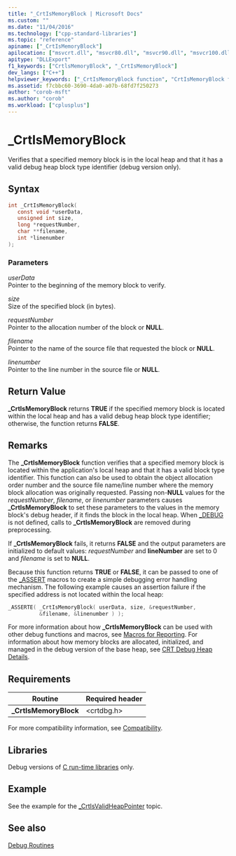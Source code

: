 ```yaml
---
title: "_CrtIsMemoryBlock | Microsoft Docs"
ms.custom: ""
ms.date: "11/04/2016"
ms.technology: ["cpp-standard-libraries"]
ms.topic: "reference"
apiname: ["_CrtIsMemoryBlock"]
apilocation: ["msvcrt.dll", "msvcr80.dll", "msvcr90.dll", "msvcr100.dll", "msvcr100_clr0400.dll", "msvcr110.dll", "msvcr110_clr0400.dll", "msvcr120.dll", "msvcr120_clr0400.dll", "ucrtbase.dll"]
apitype: "DLLExport"
f1_keywords: ["CrtlsMemoryBlock", "_CrtIsMemoryBlock"]
dev_langs: ["C++"]
helpviewer_keywords: ["_CrtIsMemoryBlock function", "CrtIsMemoryBlock function"]
ms.assetid: f7cbbc60-3690-4da0-a07b-68fd7f250273
author: "corob-msft"
ms.author: "corob"
ms.workload: ["cplusplus"]
---
```

# _CrtIsMemoryBlock

Verifies that a specified memory block is in the local heap and that it has a valid debug heap block type identifier (debug version only).

## Syntax

```C
int _CrtIsMemoryBlock(
   const void *userData,
   unsigned int size,
   long *requestNumber,
   char **filename,
   int *linenumber
);
```

### Parameters

*userData*<br/>
Pointer to the beginning of the memory block to verify.

*size*<br/>
Size of the specified block (in bytes).

*requestNumber*<br/>
Pointer to the allocation number of the block or **NULL**.

*filename*<br/>
Pointer to the name of the source file that requested the block or **NULL**.

*linenumber*<br/>
Pointer to the line number in the source file or **NULL**.

## Return Value

**_CrtIsMemoryBlock** returns **TRUE** if the specified memory block is located within the local heap and has a valid debug heap block type identifier; otherwise, the function returns **FALSE**.

## Remarks

The **_CrtIsMemoryBlock** function verifies that a specified memory block is located within the application's local heap and that it has a valid block type identifier. This function can also be used to obtain the object allocation order number and the source file name/line number where the memory block allocation was originally requested. Passing non-**NULL** values for the *requestNumber*, *filename*, or *linenumber* parameters causes **_CrtIsMemoryBlock** to set these parameters to the values in the memory block's debug header, if it finds the block in the local heap. When [_DEBUG](../../c-runtime-library/debug.md) is not defined, calls to **_CrtIsMemoryBlock** are removed during preprocessing.

If **_CrtIsMemoryBlock** fails, it returns **FALSE** and the output parameters are initialized to default values: *requestNumber* and **lineNumber** are set to 0 and *filename* is set to **NULL**.

Because this function returns **TRUE** or **FALSE**, it can be passed to one of the [_ASSERT](assert-asserte-assert-expr-macros.md) macros to create a simple debugging error handling mechanism. The following example causes an assertion failure if the specified address is not located within the local heap:

```C
_ASSERTE( _CrtIsMemoryBlock( userData, size, &requestNumber,
          &filename, &linenumber ) );
```

For more information about how **_CrtIsMemoryBlock** can be used with other debug functions and macros, see [Macros for Reporting](/visualstudio/debugger/macros-for-reporting). For information about how memory blocks are allocated, initialized, and managed in the debug version of the base heap, see [CRT Debug Heap Details](/visualstudio/debugger/crt-debug-heap-details).

## Requirements

|Routine|Required header|
|-------------|---------------------|
|**_CrtIsMemoryBlock**|\<crtdbg.h>|

For more compatibility information, see [Compatibility](../../c-runtime-library/compatibility.md).

## Libraries

Debug versions of [C run-time libraries](../../c-runtime-library/crt-library-features.md) only.

## Example

See the example for the [_CrtIsValidHeapPointer](crtisvalidheappointer.md) topic.

## See also

[Debug Routines](../../c-runtime-library/debug-routines.md)<br/>
